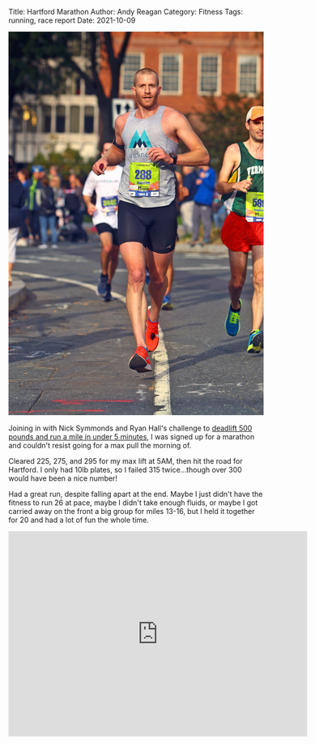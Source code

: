 Title: Hartford Marathon
Author: Andy Reagan
Category: Fitness
Tags: running, race report
Date: 2021-10-09

<img src="/images/2021-10-09-hartford-marathon/2021-10-09-hartford-marathon.jpg" class="img-responsive" alt="me running the marathon">

Joining in with Nick Symmonds and Ryan Hall's challenge to [deadlift 500 pounds and run a mile in under 5 minutes](https://www.youtube.com/watch?v=mmF94BHmL0k),
I was signed up for a marathon and couldn't resist going for a max pull the morning of.

Cleared 225, 275, and 295 for my max lift at 5AM, then hit the road for Hartford.
I only had 10lb plates, so I failed 315 twice...though over 300 would have been a nice number!

Had a great run,
despite falling apart at the end.
Maybe I just didn't have the fitness to run 26 at pace,
maybe I didn't take enough fluids,
or maybe I got carried away on the front a big group for miles 13-16,
but I held it together for 20 and had a lot of fun the whole time.

<iframe height='405' width='590' frameborder='0' allowtransparency='true' scrolling='no' src='https://www.strava.com/activities/6087768988/embed/4f5c596860c660cba32936f9589bf5d06c2ce25d'></iframe>